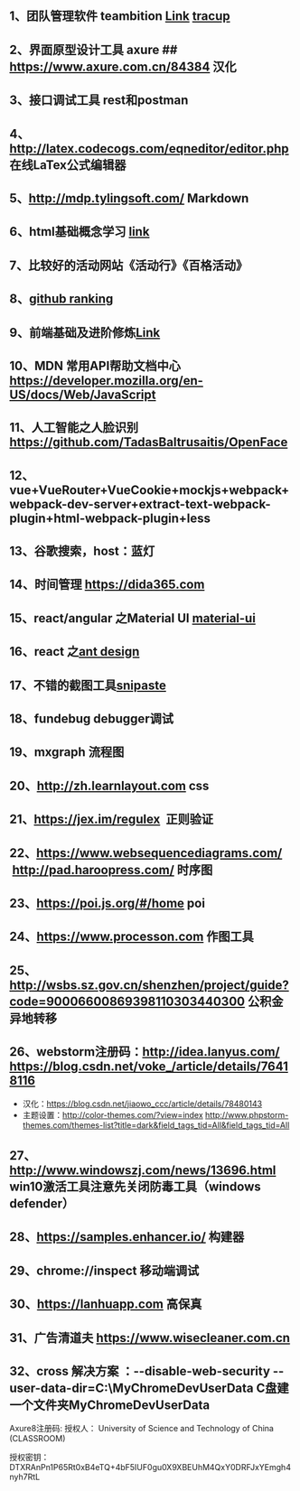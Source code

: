 
## 1、团队管理软件 teambition <a href="https://www.teambition.com">Link</a>    <a href="https://www.tracup.com">tracup</a>
## 2、界面原型设计工具 axure ## https://www.axure.com.cn/84384 汉化  
## 3、接口调试工具 rest和postman ##
## 4、http://latex.codecogs.com/eqneditor/editor.php 在线LaTex公式编辑器 
## 5、http://mdp.tylingsoft.com/ Markdown
## 6、html基础概念学习 <a href="https://www.jianshu.com/p/c3e1e39890fb?utm_source=hao.caibaojian.com/">link</a>
## 7、比较好的活动网站《活动行》《百格活动》
## 8、<a href='https://gitstar-ranking.com/'>github ranking</a>
## 9、前端基础及进阶修炼<a href='https://www.freecodecamp.cn/home'>Link</a>
## 10、MDN 常用API帮助文档中心 https://developer.mozilla.org/en-US/docs/Web/JavaScript
## 11、人工智能之人脸识别 https://github.com/TadasBaltrusaitis/OpenFace
## 12、vue+VueRouter+VueCookie+mockjs+webpack+webpack-dev-server+extract-text-webpack-plugin+html-webpack-plugin+less
## 13、谷歌搜索，host：蓝灯
## 14、时间管理 https://dida365.com
## 15、react/angular 之Material UI <a href="http://www.material-ui.com/#/components/raised-button">material-ui</a>
## 16、react 之<a href="https://ant.design/docs/react/getting-started-cn">ant design<a>
## 17、不错的截图工具<a href="https://zh.snipaste.com/">snipaste</a>
## 18、fundebug debugger调试
## 19、mxgraph 流程图
## 20、http://zh.learnlayout.com css
## 21、https://jex.im/regulex  正则验证
## 22、https://www.websequencediagrams.com/  http://pad.haroopress.com/ 时序图
## 23、https://poi.js.org/#/home poi
## 24、https://www.processon.com 作图工具
## 25、http://wsbs.sz.gov.cn/shenzhen/project/guide?code=90006600869398110303440300 公积金异地转移
## 26、webstorm注册码：http://idea.lanyus.com/  https://blog.csdn.net/voke_/article/details/76418116 
* 汉化：https://blog.csdn.net/jiaowo_ccc/article/details/78480143
* 主题设置：http://color-themes.com/?view=index  http://www.phpstorm-themes.com/themes-list?title=dark&field_tags_tid=All&field_tags_tid=All
## 27、http://www.windowszj.com/news/13696.html win10激活工具注意先关闭防毒工具（windows defender）
## 28、https://samples.enhancer.io/ 构建器
## 29、chrome://inspect 移动端调试
## 30、https://lanhuapp.com 高保真
## 31、广告清道夫 https://www.wisecleaner.com.cn
## 32、cross  解决方案 ：--disable-web-security --user-data-dir=C:\MyChromeDevUserData   C盘建一个文件夹MyChromeDevUserData
Axure8注册码:
授权人：
University of Science and Technology of China (CLASSROOM)

授权密钥：DTXRAnPn1P65Rt0xB4eTQ+4bF5IUF0gu0X9XBEUhM4QxY0DRFJxYEmgh4nyh7RtL
  
